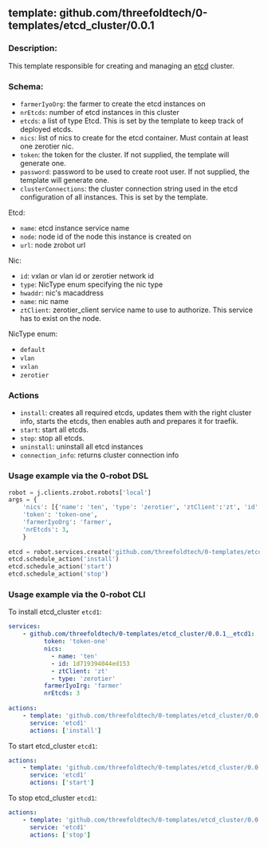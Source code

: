 ## template: github.com/threefoldtech/0-templates/etcd_cluster/0.0.1

### Description:
This template responsible for creating and managing an [etcd](https://coreos.com/etcd/) cluster.

### Schema:

- `farmerIyoOrg`: the farmer to create the etcd instances on
- `nrEtcds`: number of etcd instances in this cluster
- `etcds`:  a list of type Etcd. This is set by the template to keep track of deployed etcds.
- `nics`: list of nics to create for the etcd container. Must contain at least one zerotier nic.
- `token`: the token for the cluster. If not supplied, the template will generate one.
- `password`: password to be used to create root user. If not supplied, the template will generate one.
- `clusterConnections`: the cluster connection string used in the etcd configuration of all instances. This is set by the template.

Etcd:
- `name`: etcd instance service name
- `node`: node id of the node this instance is created on
- `url`: node zrobot url

Nic:
- `id`: vxlan or vlan id or zerotier network id
- `type`: NicType enum specifying the nic type
- `hwaddr`: nic's macaddress
- `name`: nic name
- `ztClient`: zerotier_client service name to use to authorize. This service has to exist on the node.

NicType enum: 
- `default` 
- `vlan`
- `vxlan`
- `zerotier`

### Actions

- `install`: creates all required etcds, updates them with the right cluster info, starts the etcds, then enables auth and prepares it for traefik.
- `start`: start all etcds.
- `stop`: stop all etcds.
- `uninstall`: uninstall all etcd instances
- `connection_info`: returns cluster connection info

### Usage example via the 0-robot DSL

```python
robot = j.clients.zrobot.robots['local']
args = {
    'nics': [{'name': 'ten', 'type': 'zerotier', 'ztClient':'zt', 'id': '1d719394044ed153'}],
    'token': 'token-one',
    'farmerIyoOrg': 'farmer',
    'nrEtcds': 3,
    }  
    
etcd = robot.services.create('github.com/threefoldtech/0-templates/etcd_cluster/0.0.1', 'etcd1', data=args)
etcd.schedule_action('install')
etcd.schedule_action('start')
etcd.schedule_action('stop')
```


### Usage example via the 0-robot CLI

To install etcd_cluster `etcd1`:

```yaml
services:
    - github.com/threefoldtech/0-templates/etcd_cluster/0.0.1__etcd1:
          token: 'token-one'
          nics:
            - name: 'ten'
            - id: 1d719394044ed153
            - ztClient: 'zt'
            - type: 'zerotier'
          farmerIyoIrg: 'farmer'
          nrEtcds: 3
          
actions:
    - template: 'github.com/threefoldtech/0-templates/etcd_cluster/0.0.1'
      service: 'etcd1'
      actions: ['install']

```


To start  etcd_cluster `etcd1`:

```yaml
actions:
    - template: 'github.com/threefoldtech/0-templates/etcd_cluster/0.0.1'
      service: 'etcd1'
      actions: ['start']

```


To stop  etcd_cluster `etcd1`:

```yaml
actions:
    - template: 'github.com/threefoldtech/0-templates/etcd_cluster/0.0.1'
      service: 'etcd1'
      actions: ['stop']

```

